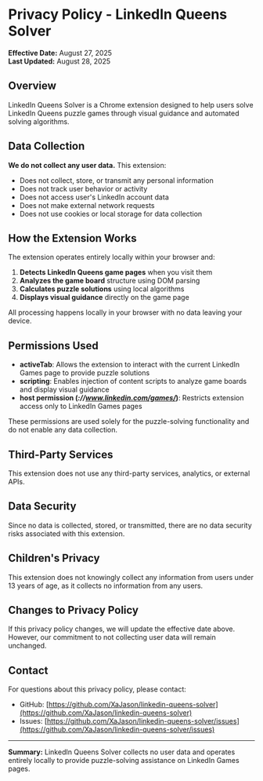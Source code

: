 # Privacy Policy - LinkedIn Queens Solver

**Effective Date:** August 27, 2025  
**Last Updated:** August 28, 2025

## Overview

LinkedIn Queens Solver is a Chrome extension designed to help users solve LinkedIn Queens puzzle games through visual guidance and automated solving algorithms.

## Data Collection

**We do not collect any user data.** This extension:

- Does not collect, store, or transmit any personal information
- Does not track user behavior or activity
- Does not access user's LinkedIn account data
- Does not make external network requests
- Does not use cookies or local storage for data collection

## How the Extension Works

The extension operates entirely locally within your browser and:

1. **Detects LinkedIn Queens game pages** when you visit them
2. **Analyzes the game board** structure using DOM parsing
3. **Calculates puzzle solutions** using local algorithms
4. **Displays visual guidance** directly on the game page

All processing happens locally in your browser with no data leaving your device.

## Permissions Used

- **activeTab**: Allows the extension to interact with the current LinkedIn Games page to provide puzzle solutions
- **scripting**: Enables injection of content scripts to analyze game boards and display visual guidance
- **host permission (*://www.linkedin.com/games/*)**: Restricts extension access only to LinkedIn Games pages

These permissions are used solely for the puzzle-solving functionality and do not enable any data collection.

## Third-Party Services

This extension does not use any third-party services, analytics, or external APIs.

## Data Security

Since no data is collected, stored, or transmitted, there are no data security risks associated with this extension.

## Children's Privacy

This extension does not knowingly collect any information from users under 13 years of age, as it collects no information from any users.

## Changes to Privacy Policy

If this privacy policy changes, we will update the effective date above. However, our commitment to not collecting user data will remain unchanged.

## Contact

For questions about this privacy policy, please contact:
- GitHub: [https://github.com/XaJason/linkedin-queens-solver](https://github.com/XaJason/linkedin-queens-solver)
- Issues: [https://github.com/XaJason/linkedin-queens-solver/issues](https://github.com/XaJason/linkedin-queens-solver/issues)

---

**Summary:** LinkedIn Queens Solver collects no user data and operates entirely locally to provide puzzle-solving assistance on LinkedIn Games pages.
